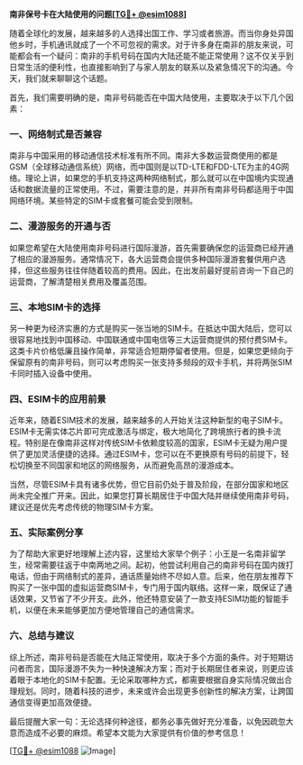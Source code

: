**南非保号卡在大陆使用的问题[[TG💪+ @esim1088](https://t.me/s/esim1088)]**

随着全球化的发展，越来越多的人选择出国工作、学习或者旅游。而当你身处异国他乡时，手机通讯就成了一个不可忽视的需求。对于许多身在南非的朋友来说，可能都会有一个疑问：南非的手机号码在国内大陆还能不能正常使用？这不仅关乎到日常生活的便利性，也直接影响到了与家人朋友的联系以及紧急情况下的沟通。今天，我们就来聊聊这个话题。

首先，我们需要明确的是，南非号码能否在中国大陆使用，主要取决于以下几个因素：

### **一、网络制式是否兼容**
南非与中国采用的移动通信技术标准有所不同。南非大多数运营商使用的都是GSM（全球移动通信系统）网络，而中国则是以TD-LTE和FDD-LTE为主的4G网络。理论上讲，如果您的手机支持这两种网络制式，那么就可以在中国境内实现通话和数据流量的正常使用。不过，需要注意的是，并非所有南非号码都适用于中国网络环境。某些特定的SIM卡或套餐可能会受到限制。

### **二、漫游服务的开通与否**
如果您希望在大陆使用南非号码进行国际漫游，首先需要确保您的运营商已经开通了相应的漫游服务。通常情况下，各大运营商会提供多种国际漫游套餐供用户选择，但这些服务往往伴随着较高的费用。因此，在出发前最好提前咨询一下自己的运营商，了解清楚相关费用及覆盖范围。

### **三、本地SIM卡的选择**
另一种更为经济实惠的方式是购买一张当地的SIM卡。在抵达中国大陆后，您可以很容易地找到中国移动、中国联通或中国电信等三大运营商提供的预付费SIM卡。这类卡片价格低廉且操作简单，非常适合短期停留者使用。但是，如果您更倾向于保留原有的南非号码，则可以考虑购买一张支持多频段的双卡手机，并将两张SIM卡同时插入设备中使用。

### **四、ESIM卡的应用前景**
近年来，随着ESIM技术的发展，越来越多的人开始关注这种新型的电子SIM卡。ESIM卡无需实体芯片即可完成激活与绑定，极大地简化了跨境旅行者的换卡流程。特别是在像南非这样对传统SIM卡依赖度较高的国家，ESIM卡无疑为用户提供了更加灵活便捷的选择。通过ESIM卡，您可以在不更换原有号码的前提下，轻松切换至不同国家和地区的网络服务，从而避免高昂的漫游成本。

当然，尽管ESIM卡具有诸多优势，但它目前仍处于普及阶段，在部分国家和地区尚未完全推广开来。因此，如果您打算长期居住于中国大陆并继续使用南非号码，建议还是优先考虑传统的物理SIM卡方案。

### **五、实际案例分享**
为了帮助大家更好地理解上述内容，这里给大家举个例子：小王是一名南非留学生，经常需要往返于中南两地之间。起初，他尝试利用自己的南非号码在国内拨打电话，但由于网络制式的差异，通话质量始终不尽如人意。后来，他在朋友推荐下购买了一张中国的虚拟运营商SIM卡，专门用于国内联络。这样一来，既保证了通话效果，又节省了不少开支。此外，他还特意安装了一款支持ESIM功能的智能手机，以便在未来能够更加方便地管理自己的通信需求。

### **六、总结与建议**
综上所述，南非号码是否能在大陆正常使用，取决于多个方面的条件。对于短期访问者而言，国际漫游不失为一种快速解决方案；而对于长期居住者来说，则更应该着眼于本地化的SIM卡配置。无论采取哪种方式，都需要根据自身实际情况做出合理规划。同时，随着科技的进步，未来或许会出现更多创新性的解决方案，让跨国通信变得更加高效便捷。

最后提醒大家一句：无论选择何种途径，都务必事先做好充分准备，以免因疏忽大意而造成不必要的麻烦。希望本文能为大家提供有价值的参考信息！

[[TG💪+ @esim1088](https://t.me/s/esim1088) ![Image](https://i.postimg.cc/4NQfJmqS/Snipaste-2025-05-13-00-14-12.png)]